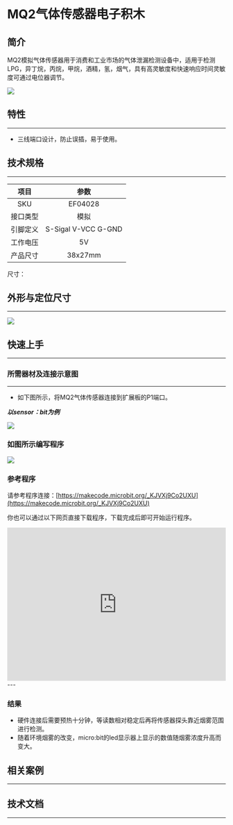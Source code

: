 # MQ2气体传感器电子积木

## 简介
MQ2模拟气体传感器用于消费和工业市场的气体泄漏检测设备中，适用于检测LPG，异丁烷，丙烷，甲烷，酒精，氢，烟气，具有高灵敏度和快速响应时间灵敏度可通过电位器调节。 

![](./image/04028_01.png)

## 特性
---
- 三线端口设计，防止误插，易于使用。
## 技术规格
---

项目 | 参数 
:-: | :-: 
SKU|EF04028
接口类型|模拟
引脚定义|S-Sigal V-VCC G-GND
工作电压|5V
产品尺寸|38x27mm


尺寸：

## 外形与定位尺寸
---


![](./image/04028_02.png)


## 快速上手
---

### 所需器材及连接示意图
---

- 如下图所示，将MQ2气体传感器连接到扩展板的P1端口。

***以sensor：bit为例***



![](./image/04028_03.png)


### 如图所示编写程序

![](./image/04028_04.png)


### 参考程序
请参考程序连接：[https://makecode.microbit.org/_KJVXj9Co2UXU](https://makecode.microbit.org/_KJVXj9Co2UXU)

你也可以通过以下网页直接下载程序，下载完成后即可开始运行程序。

<div style="position:relative;height:0;padding-bottom:70%;overflow:hidden;"><iframe style="position:absolute;top:0;left:0;width:100%;height:100%;" src="https://makecode.microbit.org/#pub:_KJVXj9Co2UXU" frameborder="0" sandbox="allow-popups allow-forms allow-scripts allow-same-origin"></iframe></div>  
---

### 结果
- 硬件连接后需要预热十分钟，等读数相对稳定后再将传感器探头靠近烟雾范围进行检测。
- 随着环境烟雾的改变，micro:bit的led显示器上显示的数值随烟雾浓度升高而变大。
## 相关案例
---

## 技术文档
---

